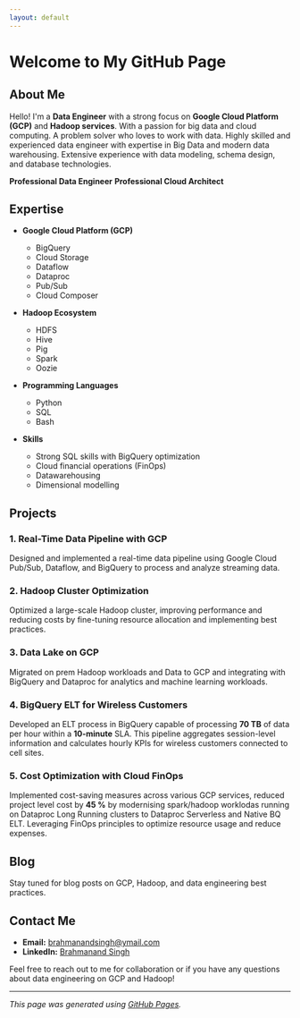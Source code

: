 ```yaml
---
layout: default
---
```


# Welcome to My GitHub Page

## About Me

Hello! I'm a **Data Engineer** with a strong focus on **Google Cloud Platform (GCP)** and **Hadoop services**. With a passion for big data and cloud computing.
A problem solver who loves to work with data.
Highly skilled and experienced data engineer with expertise in Big Data and modern data warehousing.
Extensive experience with data modeling, schema design, and database technologies.

**Professional Data Engineer**                                    **Professional Cloud Architect**
<div data-iframe-width="150" data-iframe-height="270" data-share-badge-id="68dda8cf-243e-4744-a88c-11f7f3503782" data-share-badge-host="https://www.credly.com"></div><script type="text/javascript" async src="//cdn.credly.com/assets/utilities/embed.js"></script>  <div data-iframe-width="150" data-iframe-height="270" data-share-badge-id="adf91648-9e89-4de6-bc95-aca60f51af78" data-share-badge-host="https://www.credly.com"></div><script type="text/javascript" async src="//cdn.credly.com/assets/utilities/embed.js"></script>

## Expertise

- **Google Cloud Platform (GCP)**
  - BigQuery
  - Cloud Storage
  - Dataflow
  - Dataproc
  - Pub/Sub
  - Cloud Composer

- **Hadoop Ecosystem**
  - HDFS
  - Hive
  - Pig
  - Spark
  - Oozie

- **Programming Languages**
  - Python
  - SQL
  - Bash

- **Skills**
  - Strong SQL skills with BigQuery optimization
  - Cloud financial operations (FinOps)
  - Datawarehousing
  - Dimensional modelling

## Projects

### 1. Real-Time Data Pipeline with GCP
Designed and implemented a real-time data pipeline using Google Cloud Pub/Sub, Dataflow, and BigQuery to process and analyze streaming data.

### 2. Hadoop Cluster Optimization
Optimized a large-scale Hadoop cluster, improving performance and reducing costs by fine-tuning resource allocation and implementing best practices.

### 3. Data Lake on GCP
Migrated on prem Hadoop workloads and Data to GCP and integrating with BigQuery and Dataproc for analytics and machine learning workloads.

### 4. BigQuery ELT for Wireless Customers
Developed an ELT process in BigQuery capable of processing **70 TB** of data per hour within a **10-minute** SLA. This pipeline aggregates session-level information and calculates hourly KPIs for wireless customers connected to cell sites.

### 5. Cost Optimization with Cloud FinOps
Implemented cost-saving measures across various GCP services, reduced project level cost by **45 %** by modernising spark/hadoop worklodas running on Dataproc Long Running clusters to Dataproc Serverless and Native BQ ELT.
Leveraging FinOps principles to optimize resource usage and reduce expenses.

## Blog

Stay tuned for blog posts on GCP, Hadoop, and data engineering best practices.

## Contact Me

- **Email:** [brahmanandsingh@ymail.com](mailto:brahmanandsingh@ymail.com)
- **LinkedIn:** [Brahmanand Singh](http://www.linkedin.com/in/brahmanandsingh)

Feel free to reach out to me for collaboration or if you have any questions about data engineering on GCP and Hadoop!

---

*This page was generated using [GitHub Pages](https://pages.github.com/).*
